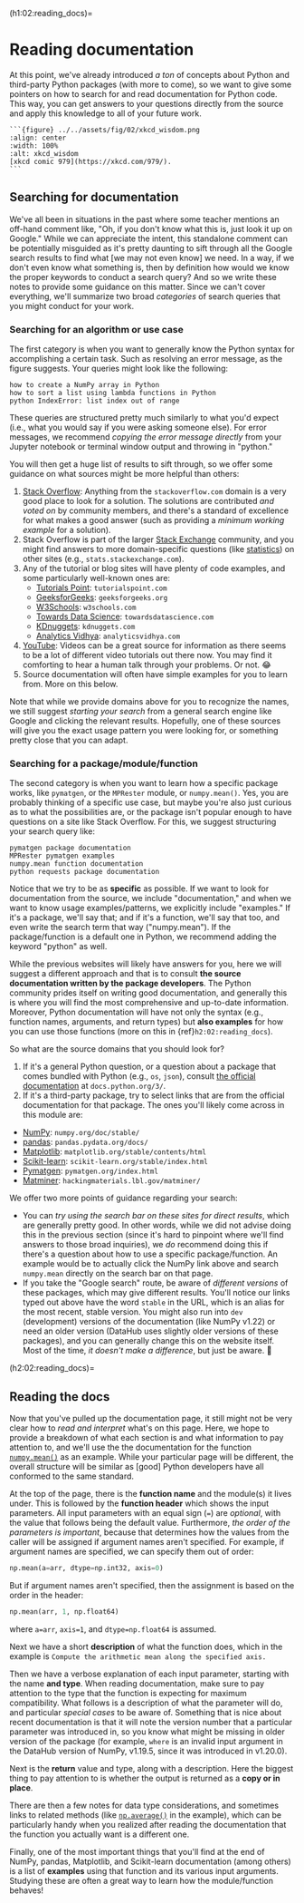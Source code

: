 (h1:02:reading_docs)=
# Reading documentation

At this point, we've already introduced _a ton_ of concepts about Python and third-party Python packages (with more to come), so we want to give some pointers on how to search for and read documentation for Python code.
This way, you can get answers to your questions directly from the source and apply this knowledge to all of your future work.

````{sidebar} Wisdom of the Ancients
```{figure} ../../assets/fig/02/xkcd_wisdom.png
:align: center
:width: 100%
:alt: xkcd_wisdom
[xkcd comic 979](https://xkcd.com/979/).
```
````


## Searching for documentation

We've all been in situations in the past where some teacher mentions an off-hand comment like, "Oh, if you don't know what this is, just look it up on Google."
While we can appreciate the intent, this standalone comment can be potentially misguided as it's pretty daunting to sift through all the Google search results to find what [we may not even know] we need.
In a way, if we don't even know what something is, then by definition how would we know the proper keywords to conduct a search query?
And so we write these notes to provide some guidance on this matter.
Since we can't cover everything, we'll summarize two broad _categories_ of search queries that you might conduct for your work.


### Searching for an algorithm or use case

The first category is when you want to generally know the Python syntax for accomplishing a certain task.
Such as resolving an error message, as the figure suggests.
Your queries might look like the following:
```
how to create a NumPy array in Python
how to sort a list using lambda functions in Python
python IndexError: list index out of range
```

These queries are structured pretty much similarly to what you'd expect (i.e., what you would say if you were asking someone else).
For error messages, we recommend _copying the error message directly_ from your Jupyter notebook or terminal window output and throwing in "python."

You will then get a huge list of results to sift through, so we offer some guidance on what sources might be more helpful than others:

1. [Stack Overflow](https://stackoverflow.com/): Anything from the `stackoverflow.com` domain is a very good place to look for a solution. 
The solutions are contributed _and voted on_ by community members, and there's a standard of excellence for what makes a good answer (such as providing a _minimum working example_ for a solution).
1. Stack Overflow is part of the larger [Stack Exchange](https://stackexchange.com/) community, and you might find answers to more domain-specific questions (like [statistics](https://stats.stackexchange.com/)) on other sites (e.g., `stats.stackexchange.com`).
1. Any of the tutorial or blog sites will have plenty of code examples, and some particularly well-known ones are:
    - [Tutorials Point](https://www.tutorialspoint.com/index.htm): `tutorialspoint.com`
    - [GeeksforGeeks](https://www.geeksforgeeks.org/): `geeksforgeeks.org`
    - [W3Schools](https://www.w3schools.com/): `w3schools.com`
    - [Towards Data Science](https://towardsdatascience.com/): `towardsdatascience.com`
    - [KDnuggets](https://www.kdnuggets.com/): `kdnuggets.com`
    - [Analytics Vidhya](https://www.analyticsvidhya.com/blog/): `analyticsvidhya.com`
1. [YouTube](https://www.youtube.com/): Videos can be a great source for information as there seems to be a lot of different video tutorials out there now.
You may find it comforting to hear a human talk through your problems.
Or not. 😂
1. Source documentation will often have simple examples for you to learn from. More on this below.

Note that while we provide domains above for you to recognize the names, we still suggest _starting your search_ from a general search engine like Google and clicking the relevant results.
Hopefully, one of these sources will give you the exact usage pattern you were looking for, or something pretty close that you can adapt.



### Searching for a package/module/function

The second category is when you want to learn how a specific package works, like `pymatgen`, or the `MPRester` module, or `numpy.mean()`.
Yes, you are probably thinking of a specific use case, but maybe you're also just curious as to what the possibilities are, or the package isn't popular enough to have questions on a site like Stack Overflow.
For this, we suggest structuring your search query like:

```
pymatgen package documentation
MPRester pymatgen examples
numpy.mean function documentation
python requests package documentation
```

Notice that we try to be as **specific** as possible. 
If we want to look for documentation from the source, we include "documentation," and when we want to know usage examples/patterns, we explicitly include "examples."
If it's a package, we'll say that; and if it's a function, we'll say that too, and even write the search term that way ("numpy.mean").
If the package/function is a default one in Python, we recommend adding the keyword "python" as well.

While the previous websites will likely have answers for you, here we will suggest a different approach and that is to consult **the source documentation written by the package developers**.
The Python community prides itself on writing good documentation, and generally this is where you will find the most comprehensive and up-to-date information.
Moreover, Python documentation will have not only the syntax (e.g., function names, arguments, and return types) but **also examples** for how you can use those functions (more on this in {ref}`h2:02:reading_docs`).

So what are the source domains that you should look for?

1. If it's a general Python question, or a question about a package that comes bundled with Python (e.g., `os`, `json`), consult [the official documentation](https://docs.python.org/3/) at `docs.python.org/3/`.
1. If it's a third-party package, try to select links that are from the official documentation for that package.
The ones you'll likely come across in this module are:
- [NumPy](https://numpy.org/doc/stable/): `numpy.org/doc/stable/`
- [pandas](https://pandas.pydata.org/docs/): `pandas.pydata.org/docs/`
- [Matplotlib](https://matplotlib.org/stable/contents.html): `matplotlib.org/stable/contents/html`
- [Scikit-learn](https://scikit-learn.org/stable/index.html): `scikit-learn.org/stable/index.html`
- [Pymatgen](https://pymatgen.org/index.html): `pymatgen.org/index.html`
- [Matminer](https://hackingmaterials.lbl.gov/matminer/): `hackingmaterials.lbl.gov/matminer/`

We offer two more points of guidance regarding your search:
- You can _try using the search bar on these sites for direct results_, which are generally pretty good.
In other words, while we did not advise doing this in the previous section (since it's hard to pinpoint where we'll find answers to those broad inquiries), we _do_ recommend doing this if there's a question about how to use a specific package/function.
An example would be to actually click the NumPy link above and search `numpy.mean` directly on the search bar on that page.
- If you take the "Google search" route, be aware of _different versions_ of these packages, which may give different results.
You'll notice our links typed out above have the word `stable` in the URL, which is an alias for the most recent, stable version.
You might also run into `dev` (development) versions of the documentation (like NumPy v1.22) or need an older version (DataHub uses slightly older versions of these packages), and you can generally change this on the website itself.
Most of the time, _it doesn't make a difference_, but just be aware. 👀


(h2:02:reading_docs)=
## Reading the docs

Now that you've pulled up the documentation page, it still might not be very clear how to _read and interpret_ what's on this page.
Here, we hope to provide a breakdown of what each section is and what information to pay attention to, and we'll use the the documentation for the function [`numpy.mean()`](https://numpy.org/doc/stable/reference/generated/numpy.mean.html) as an example.
While your particular page will be different, the overall structure will be similar as [good] Python developers have all conformed to the same standard.

At the top of the page, there is the **function name** and the module(s) it lives under. 
This is followed by the **function header** which shows the input parameters.
All input parameters with an equal sign (`=`) are _optional_, with the value that follows being the default value.
Furthermore, _the order of the parameters is important_, because that determines how the values from the caller will be assigned if argument names aren't specified.
For example, if argument names are specified, we can specify them out of order:

```python
np.mean(a=arr, dtype=np.int32, axis=0)
```

But if argument names aren't specified, then the assignment is based on the order in the header:

```python
np.mean(arr, 1, np.float64)
```

where `a=arr`, `axis=1`, and `dtype=np.float64` is assumed.

Next we have a short **description** of what the function does, which in the example is `Compute the arithmetic mean along the specified axis.`

Then we have a verbose explanation of each input parameter, starting with the name **and type**.
When reading documentation, make sure to pay attention to the type that the function is expecting for maximum compatibility.
What follows is a description of what the parameter will do, and particular _special cases_ to be aware of.
Something that is nice about recent documentation is that it will note the version number that a particular parameter was introduced in, so you know what might be missing in older version of the package (for example, `where` is an invalid input argument in the DataHub version of NumPy, v1.19.5, since it was introduced in v1.20.0).

Next is the **return** value and type, along with a description.
Here the biggest thing to pay attention to is whether the output is returned as a **copy or in place**.

There are then a few notes for data type considerations, and sometimes links to related methods (like [`np.average()`](https://numpy.org/doc/stable/reference/generated/numpy.average.html) in the example), which can be particularly handy when you realized after reading the documentation that the function you actually want is a different one.

Finally, one of the most important things that you'll find at the end of NumPy, pandas, Matplotlib, and Scikit-learn documentation (among others) is a list of **examples** using that function and its various input arguments.
Studying these are often a great way to learn how the module/function behaves!


